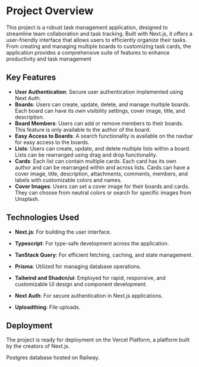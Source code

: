 # Project Overview

This project is a robust task management application, designed to streamline team collaboration and task tracking. Built with Next.js, it offers a user-friendly interface that allows users to efficiently organize their tasks. From creating and managing multiple boards to customizing task cards, the application provides a comprehensive suite of features to enhance productivity and task management

## Key Features

-   **User Authentication**: Secure user authentication implemented using Next Auth.
-   **Boards**: Users can create, update, delete, and manage multiple boards. Each board can have its own visibility settings, cover image, title, and description.
-   **Board Members**: Users can add or remove members to their boards. This feature is only available to the author of the board.
-   **Easy Access to Boards**: A search functionality is available on the navbar for easy access to the boards.
-   **Lists**: Users can create, update, and delete multiple lists within a board. Lists can be rearranged using drag and drop functionality.
-   **Cards**: Each list can contain multiple cards. Each card has its own author and can be rearranged within and across lists. Cards can have a cover image, title, description, attachments, comments, members, and labels with customizable colors and names.
-   **Cover Images**: Users can set a cover image for their boards and cards. They can choose from neutral colors or search for specific images from Unsplash.

## Technologies Used

-   **Next.js**: For building the user interface.

-   **Typescript**: For type-safe development across the application.

-   **TanStack Query**: For efficient fetching, caching, and state
    management.

-   **Prisma**: Utilized for managing database operations.

-   **Tailwind and Shadcn/ui**: Employed for rapid, responsive, and customizable UI design and component development.

-   **Next Auth**: For secure authentication in Next.js applications.

-   **Uploadthing**: File uploads.

## Deployment

The project is ready for deployment on the Vercel Platform, a platform built by the creators of Next.js.

Postgres database hosted on Railway.
